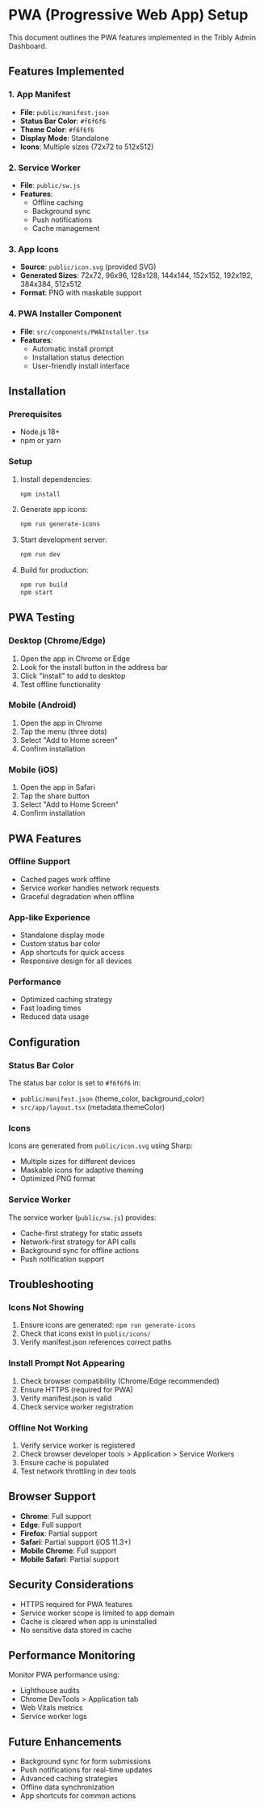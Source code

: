 # PWA (Progressive Web App) Setup

This document outlines the PWA features implemented in the Tribly Admin Dashboard.

## Features Implemented

### 1. App Manifest
- **File**: `public/manifest.json`
- **Status Bar Color**: `#f6f6f6`
- **Theme Color**: `#f6f6f6`
- **Display Mode**: Standalone
- **Icons**: Multiple sizes (72x72 to 512x512)

### 2. Service Worker
- **File**: `public/sw.js`
- **Features**:
  - Offline caching
  - Background sync
  - Push notifications
  - Cache management

### 3. App Icons
- **Source**: `public/icon.svg` (provided SVG)
- **Generated Sizes**: 72x72, 96x96, 128x128, 144x144, 152x152, 192x192, 384x384, 512x512
- **Format**: PNG with maskable support

### 4. PWA Installer Component
- **File**: `src/components/PWAInstaller.tsx`
- **Features**:
  - Automatic install prompt
  - Installation status detection
  - User-friendly install interface

## Installation

### Prerequisites
- Node.js 18+ 
- npm or yarn

### Setup
1. Install dependencies:
   ```bash
   npm install
   ```

2. Generate app icons:
   ```bash
   npm run generate-icons
   ```

3. Start development server:
   ```bash
   npm run dev
   ```

4. Build for production:
   ```bash
   npm run build
   npm start
   ```

## PWA Testing

### Desktop (Chrome/Edge)
1. Open the app in Chrome or Edge
2. Look for the install button in the address bar
3. Click "Install" to add to desktop
4. Test offline functionality

### Mobile (Android)
1. Open the app in Chrome
2. Tap the menu (three dots)
3. Select "Add to Home screen"
4. Confirm installation

### Mobile (iOS)
1. Open the app in Safari
2. Tap the share button
3. Select "Add to Home Screen"
4. Confirm installation

## PWA Features

### Offline Support
- Cached pages work offline
- Service worker handles network requests
- Graceful degradation when offline

### App-like Experience
- Standalone display mode
- Custom status bar color
- App shortcuts for quick access
- Responsive design for all devices

### Performance
- Optimized caching strategy
- Fast loading times
- Reduced data usage

## Configuration

### Status Bar Color
The status bar color is set to `#f6f6f6` in:
- `public/manifest.json` (theme_color, background_color)
- `src/app/layout.tsx` (metadata.themeColor)

### Icons
Icons are generated from `public/icon.svg` using Sharp:
- Multiple sizes for different devices
- Maskable icons for adaptive theming
- Optimized PNG format

### Service Worker
The service worker (`public/sw.js`) provides:
- Cache-first strategy for static assets
- Network-first strategy for API calls
- Background sync for offline actions
- Push notification support

## Troubleshooting

### Icons Not Showing
1. Ensure icons are generated: `npm run generate-icons`
2. Check that icons exist in `public/icons/`
3. Verify manifest.json references correct paths

### Install Prompt Not Appearing
1. Check browser compatibility (Chrome/Edge recommended)
2. Ensure HTTPS (required for PWA)
3. Verify manifest.json is valid
4. Check service worker registration

### Offline Not Working
1. Verify service worker is registered
2. Check browser developer tools > Application > Service Workers
3. Ensure cache is populated
4. Test network throttling in dev tools

## Browser Support

- **Chrome**: Full support
- **Edge**: Full support  
- **Firefox**: Partial support
- **Safari**: Partial support (iOS 11.3+)
- **Mobile Chrome**: Full support
- **Mobile Safari**: Partial support

## Security Considerations

- HTTPS required for PWA features
- Service worker scope is limited to app domain
- Cache is cleared when app is uninstalled
- No sensitive data stored in cache

## Performance Monitoring

Monitor PWA performance using:
- Lighthouse audits
- Chrome DevTools > Application tab
- Web Vitals metrics
- Service worker logs

## Future Enhancements

- Background sync for form submissions
- Push notifications for real-time updates
- Advanced caching strategies
- Offline data synchronization
- App shortcuts for common actions
